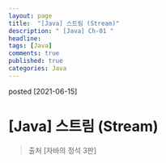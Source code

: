 ```yaml
---
layout: page
title:  "[Java] 스트림 (Stream)"
description: " [Java] Ch-01 "
headline: 
tags: [Java]
comments: true
published: true
categories: Java
---
```

posted [2021-06-15] 

# [Java] 스트림 (Stream)
> 출처 [자바의 정석 3판] 
